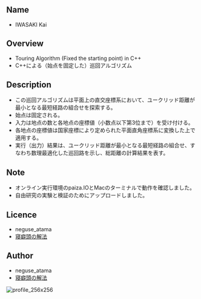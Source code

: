 ## Name
* IWASAKI Kai

## Overview
* Touring Algorithm (Fixed the starting point) in C++
* C++による（始点を固定した）巡回アルゴリズム

## Description
* この巡回アルゴリズムは平面上の直交座標系において、ユークリッド距離が最小となる最短経路の組合せを探索する。
* 始点は固定される。
* 入力は地点の数と各地点の座標値（小数点以下第3位まで）を受け付ける。
* 各地点の座標値は国家座標により定められた平面直角座標系に変換した上で適用する。
* 実行（出力）結果は、ユークリッド距離が最小となる最短経路の組合せ、すなわち数理最適化した巡回路を示し、総距離の計算結果を表す。

## Note
* オンライン実行環境のpaiza.IOとMacのターミナルで動作を確認しました。
* 自由研究の実験と検証のためにアップロードしました。

## Licence
* neguse_atama
* [寝癖頭の解法](https://neguse-atama.hatenablog.com)

## Author
* neguse_atama
* [寝癖頭の解法](https://neguse-atama.hatenablog.com)

![profile_256x256](https://user-images.githubusercontent.com/62793333/79065145-f3a2a180-7ce8-11ea-9b33-0973ec940251.png)

